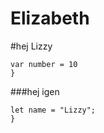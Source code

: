 
# Elizabeth
#hej Lizzy
```javascript{
var number = 10
}
```
###hej igen
```javascript{
let name = "Lizzy";
} 
```
